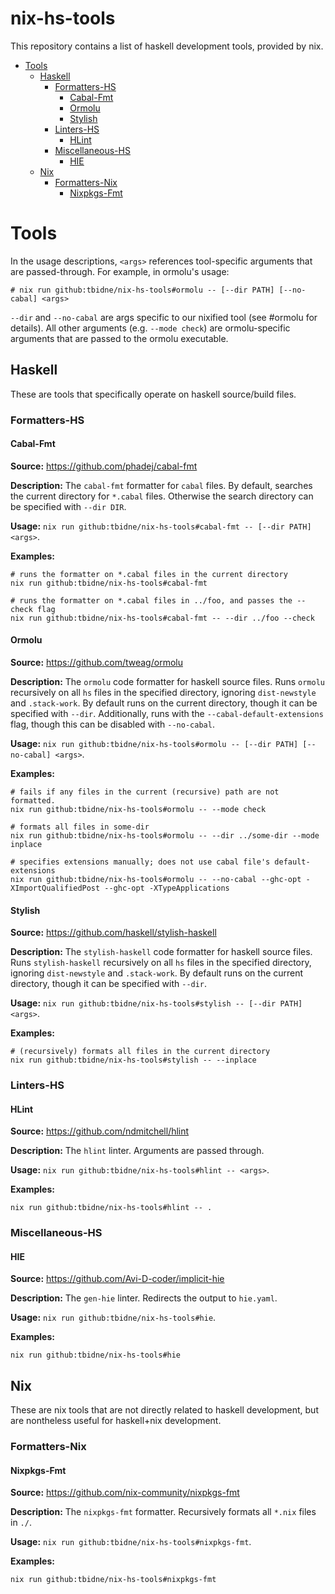 # nix-hs-tools

This repository contains a list of haskell development tools, provided by nix.

- [Tools](#tools)
  - [Haskell](#haskell)
    - [Formatters-HS](#formatters-hs)
      - [Cabal-Fmt](#cabal-fmt)
      - [Ormolu](#ormolu)
      - [Stylish](#stylish)
    - [Linters-HS](#linters-hs)
      - [HLint](#hlint)
    - [Miscellaneous-HS](#miscellaneous-hs)
      - [HIE](#hie)
  - [Nix](#nix)
    - [Formatters-Nix](#formatters-nix)
      - [Nixpkgs-Fmt](#nixpkgs-fmt)

# Tools

In the usage descriptions, `<args>` references tool-specific arguments that are passed-through. For example, in ormolu's usage:

```
# nix run github:tbidne/nix-hs-tools#ormolu -- [--dir PATH] [--no-cabal] <args>
```

`--dir` and `--no-cabal` are args specific to our nixified tool (see #ormolu for details). All other arguments (e.g. `--mode check`) are ormolu-specific arguments that are passed to the ormolu executable.

## Haskell

These are tools that specifically operate on haskell source/build files.

### Formatters-HS

#### Cabal-Fmt

**Source:** https://github.com/phadej/cabal-fmt

**Description:** The `cabal-fmt` formatter for `cabal` files. By default, searches the current directory for `*.cabal` files. Otherwise the search directory can be specified with `--dir DIR`.

**Usage:** `nix run github:tbidne/nix-hs-tools#cabal-fmt -- [--dir PATH] <args>`.

**Examples:**

```
# runs the formatter on *.cabal files in the current directory
nix run github:tbidne/nix-hs-tools#cabal-fmt

# runs the formatter on *.cabal files in ../foo, and passes the --check flag
nix run github:tbidne/nix-hs-tools#cabal-fmt -- --dir ../foo --check
```

#### Ormolu

**Source:** https://github.com/tweag/ormolu

**Description:** The `ormolu` code formatter for haskell source files. Runs `ormolu` recursively on all `hs` files in the specified directory, ignoring `dist-newstyle` and `.stack-work`. By default runs on the current directory, though it can be specified with `--dir`. Additionally, runs with the `--cabal-default-extensions` flag, though this can be disabled with `--no-cabal`.

**Usage:** `nix run github:tbidne/nix-hs-tools#ormolu -- [--dir PATH] [--no-cabal] <args>`.

**Examples:**

```
# fails if any files in the current (recursive) path are not formatted.
nix run github:tbidne/nix-hs-tools#ormolu -- --mode check

# formats all files in some-dir
nix run github:tbidne/nix-hs-tools#ormolu -- --dir ../some-dir --mode inplace

# specifies extensions manually; does not use cabal file's default-extensions
nix run github:tbidne/nix-hs-tools#ormolu -- --no-cabal --ghc-opt -XImportQualifiedPost --ghc-opt -XTypeApplications
```

#### Stylish

**Source:** https://github.com/haskell/stylish-haskell

**Description:** The `stylish-haskell` code formatter for haskell source files. Runs `stylish-haskell` recursively on all `hs` files in the specified directory, ignoring `dist-newstyle` and `.stack-work`. By default runs on the current directory, though it can be specified with `--dir`.

**Usage:** `nix run github:tbidne/nix-hs-tools#stylish -- [--dir PATH] <args>`.

**Examples:**

```
# (recursively) formats all files in the current directory
nix run github:tbidne/nix-hs-tools#stylish -- --inplace
```

### Linters-HS

#### HLint

**Source:** https://github.com/ndmitchell/hlint

**Description:** The `hlint` linter. Arguments are passed through.

**Usage:** `nix run github:tbidne/nix-hs-tools#hlint -- <args>`.

**Examples:**

```
nix run github:tbidne/nix-hs-tools#hlint -- .
```

### Miscellaneous-HS

#### HIE

**Source:** https://github.com/Avi-D-coder/implicit-hie

**Description:** The `gen-hie` linter. Redirects the output to `hie.yaml`.

**Usage:** `nix run github:tbidne/nix-hs-tools#hie`.

**Examples:**

```
nix run github:tbidne/nix-hs-tools#hie
```

## Nix

These are nix tools that are not directly related to haskell development, but are nontheless useful for haskell+nix development.

### Formatters-Nix

#### Nixpkgs-Fmt

**Source:** https://github.com/nix-community/nixpkgs-fmt

**Description:** The `nixpkgs-fmt` formatter. Recursively formats all `*.nix` files in `./`.

**Usage:** `nix run github:tbidne/nix-hs-tools#nixpkgs-fmt`.

**Examples:**

```
nix run github:tbidne/nix-hs-tools#nixpkgs-fmt
```
